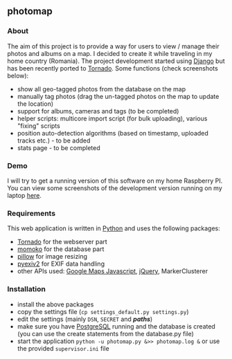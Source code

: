## photomap

### About

The aim of this project is to provide a way for users to view / manage their photos and albums on a map. I decided to create it while traveling in my home country (Romania). The project development started using [Django](https://www.djangoproject.com/) but has been recently ported to [Tornado](http://www.tornadoweb.org/en/stable/).
Some functions (check screenshots below):

- show all geo-tagged photos from the database on the map
- manually tag photos (drag the un-tagged photos on the map to update the location)
- support for albums, cameras and tags (to be completed)
- helper scripts: multicore import script (for bulk uploading), various "fixing" scripts
- position auto-detection algorithms (based on timestamp, uploaded tracks etc.) - to be added
- stats page - to be completed

### Demo

I will try to get a running version of this software on my home Raspberry PI.
You can view some screenshots of the development version running on my laptop [here](http://iticus.ro/projects/photomap_screenshots).

### Requirements

This web application is written in [Python](https://www.python.org/) and uses the following packages:

- [Tornado](http://www.tornadoweb.org/en/stable/) for the webserver part
- [momoko](https://github.com/FSX/momoko) for the database part
- [pillow](https://python-pillow.github.io/) for image resizing
- [pyexiv2](http://tilloy.net/dev/pyexiv2/) for EXIF data handling
- other APIs used: [Google Maps Javascript](https://developers.google.com/maps/documentation/javascript/), [jQuery](https://jquery.com/), MarkerClusterer

### Installation

- install the above packages
- copy the settings file (`cp settings_default.py settings.py`)
- edit the settings (mainly `DSN`, `SECRET` and **_paths_**)
- make sure you have [PostgreSQL](http://www.postgresql.org/) running and the database is created (you can use the create statements from the database.py file)
- start the application `python -u photomap.py &>> photomap.log &` or use the provided `supervisor.ini` file
